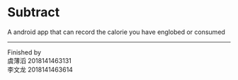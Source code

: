 Subtract
===
A android app that can record the calorie you have englobed or consumed
___
Finished by <br>
        虞薄滔 2018141463131 <br>
        李文龙 2018141463614
